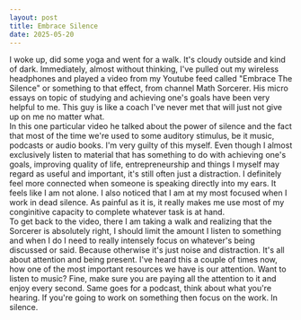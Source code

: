 ```yaml
---
layout: post
title: Embrace Silence
date: 2025-05-20
---
```

I woke up, did some yoga and went for a walk. It's cloudy outside and kind of dark. Immediately, almost without thinking, I've pulled out my wireless headphones and played a video from my Youtube feed called "Embrace The Silence" or something to that effect, from channel Math Sorcerer. His micro essays on topic of studying and achieving one's goals have been very helpful to me. This guy is like a coach I've never met that will just not give up on me no matter what.  
In this one particular video he talked about the power of silence and the fact that most of the time we're used to some auditory stimulus, be it music, podcasts or audio books. I'm very guilty of this myself. Even though I almost exclusively listen to material that has something to do with achieving one's goals, improving quality of life, entrepreneurship and things I myself may regard as useful and important, it's still often just a distraction. I definitely feel more connected when someone is speaking directly into my ears. It feels like I am not alone. I also noticed that I am at my most focused when I work in dead silence. As painful as it is, it really makes me use most of my conginitive capacity to complete whatever task is at hand.  
To get back to the video, there I am taking a walk and realizing that the Sorcerer is absolutely right, I should limit the amount I listen to something and when I do I need to really intensely focus on whatever's being discussed or said. Because otherwise it's just noise and distraction. It's all about attention and being present. I've heard this a couple of times now, how one of the most important resources we have is our attention. Want to listen to music? Fine, make sure you are paying all the attention to it and enjoy every second. Same goes for a podcast, think about what you're hearing. If you're going to work on something then focus on the work. In silence. 